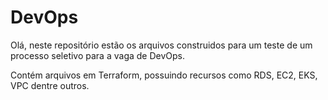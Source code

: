 # DevOps

Olá, neste repositório estão os arquivos construidos para um teste de um processo seletivo para a vaga de DevOps.

Contém arquivos em Terraform, possuindo recursos como RDS, EC2, EKS, VPC dentre outros.

